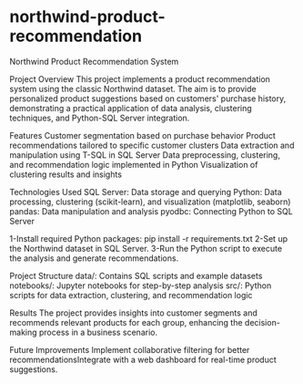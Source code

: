 # northwind-product-recommendation
Northwind Product Recommendation System

Project Overview
This project implements a product recommendation system using the classic Northwind dataset. The aim is to provide personalized product suggestions based on customers' purchase history, demonstrating a practical application of data analysis, clustering techniques, and Python-SQL Server integration.

Features
Customer segmentation based on purchase behavior
Product recommendations tailored to specific customer clusters
Data extraction and manipulation using T-SQL in SQL Server
Data preprocessing, clustering, and recommendation logic implemented in Python
Visualization of clustering results and insights



Technologies Used
SQL Server: Data storage and querying
Python: Data processing, clustering (scikit-learn), and visualization (matplotlib, seaborn)
pandas: Data manipulation and analysis
pyodbc: Connecting Python to SQL Server


1-Install
required Python packages:
pip install -r requirements.txt
2-Set up the Northwind dataset in SQL Server.
3-Run the Python script to execute the analysis and generate recommendations.

Project Structure
data/: Contains SQL scripts and example datasets
notebooks/: Jupyter notebooks for step-by-step analysis
src/: Python scripts for data extraction, clustering, and recommendation logic



Results
The project provides insights into customer segments and recommends relevant products for each group, enhancing the decision-making process in a business scenario.

Future Improvements
Implement collaborative filtering for better recommendationsIntegrate with a web dashboard for real-time product suggestions.
